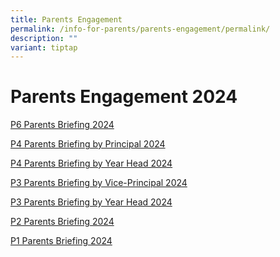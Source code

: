 ```yaml
---
title: Parents Engagement
permalink: /info-for-parents/parents-engagement/permalink/
description: ""
variant: tiptap
---
```

<h1>Parents Engagement 2024</h1>
<p><a href="/files/Parents Engagement/2024_P6_Parents_Briefing___For_Parents.pdf" rel="noopener noreferrer nofollow" target="_blank">P6 Parents Briefing 2024</a>
</p>
<p></p>
<p><a href="/files/Parents Engagement/2024_P4_Parents_Briefing_by_Principal__for_website.pdf" rel="noopener noreferrer nofollow" target="_blank">P4 Parents Briefing by Principal 2024</a>
</p>
<p></p>
<p><a href="/files/Parents Engagement/2024_P4_Parents_Briefing_by_Year_Head.pdf" rel="noopener noreferrer nofollow" target="_blank">P4 Parents Briefing by Year Head 2024</a>
</p>
<p></p>
<p><a href="/files/Parents Engagement/2024_P3_Parents_Briefing_by_VP_for_website.pdf" rel="noopener noreferrer nofollow" target="_blank">P3 Parents Briefing by Vice-Principal 2024</a>
</p>
<p></p>
<p><a href="/files/Parents Engagement/2024_P3_Parents_Briefing_by_Year_Head.pdf" rel="noopener noreferrer nofollow" target="_blank">P3 Parents Briefing by Year Head 2024</a>
</p>
<p></p>
<p><a href="/files/Parents Engagement/2024_P2_Parents_Engagement.pdf" rel="noopener noreferrer nofollow" target="_blank">P2 Parents Briefing 2024</a>
</p>
<p></p>
<p><a href="/files/Parents Engagement/2024_P1_Parents_Engagement.pdf" rel="noopener noreferrer nofollow" target="_blank">P1 Parents Briefing 2024</a>
</p>